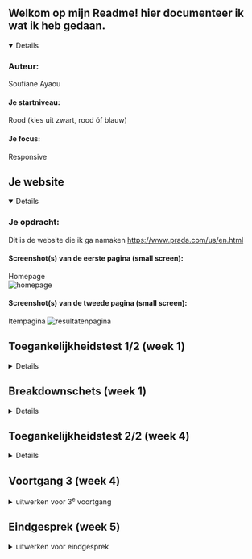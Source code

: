 

## Welkom op mijn Readme! hier documenteer ik wat ik heb gedaan.

<details open>

  ### Auteur:
  Soufiane Ayaou 

  #### Je startniveau:
  Rood (kies uit zwart, rood óf blauw)

  #### Je focus:
  Responsive 
 
</details>





## Je website

<details open>

  ### Je opdracht:

  Dit is de website die ik ga namaken
  https://www.prada.com/us/en.html


  #### Screenshot(s) van de eerste pagina (small screen): 
Homepage   
<img src="readme-images/schermafbeelding-homepage.png" width="375px" alt="homepage">

  #### Screenshot(s) van de tweede pagina (small screen):
Itempagina 
  <img src="readme-images/schermafbeelding-itempagina.png" width="375px" alt="resultatenpagina">
 
</details>



## Toegankelijkheidstest 1/2 (week 1)

<details>
Toegankelijk is van belang bij het ontwerpen van een website dat voor iedereen, met een beperking of niet, is bedoeld. 

Met deze toegangkelijkheidstest bekijk ik hoe de Prada website voldoet aan de toegankelijkheid voor alle gebruikers met behulp van een screen reader en beperkingen. 

  ### Bevindingen
  Lijst met je bevindingen die in de test naar voren kwamen:

  bril met vlek:
  - 80% van de scherm is niet te lezen. 
  - inzoomen heeft een beetje nut om wat meer van de scherm te kunnen lezen.
  - enkel het deel van de linker- en rechterkant van het scherm is nog te zien.
  - De afstand tot het scherm bepaald op je het scherm beter ziet of niet.

  bril met kleine gaatjes:
  - scherm is nog prima te lezen.
  - moeilijk het geheel in een keer te zien.
  - moet aandachtig gaan zoeken om te navigeren.
  - moet dichtbij het scherm kijken om het scherp te kunnen zien. 

  screen reader:
  - geen h1 op homepage.
  - de kopjes worden goed voorgelezen
  - de elementen in de navgiatie-balk wordt niet gezien als linkjes, maar als formulierregelaars. Dit geldt ook voor de social media icoontjes. 
  - in de footer staan er ook linkjes, maar deze worden ook niet erkent als linkjes, maar als een kop. 

  ### Screenshots checklist
  <img src="readme-images/" width="375px" alt="screenshot van checklist">
  <img src="readme-images/" width="375px" alt="screenshot van checklist">
  <img src="readme-images/" width="375px" alt="screenshot van checklist">
  <img src="readme-images/" width="375px" alt="screenshot van checklist">
  <img src="readme-images/" width="375px" alt="screenshot van checklist">

</details>



## Breakdownschets (week 1)

<details>
  
  Voordat ik begon met het namaken van de site in SVG, heb ik een breakdownschets gemaakt om het opzetten van mijn site voor mezelf gemakkelijker te maken.

  ### Breakdownschets de hele pagina: 
  <img src="readme-images/breakdown-homepage.jpg" width="375px" alt="breakdown van de hele pagina">

  ### Breakdownschets dynamisch deel (bijv menu): 
  <img src="readme-images/breakdown-hamburgermenu.jpg" width="375px" alt="breakdown van een dynamisch deel">

</details>



## Toegankelijkheidstest 2/2 (week 4)

<details>

  ### Bevindingen
  Lijst met mijn bevindingen die in de test naar voren kwamen:

  - screenreader leest nu alle linkes goed.
  - headers leest het goed.
  - alt tekst ben ik bij sommige afbeeldingen vergeten. 

  ### Screenshots checklist
  <img src="readme-images/" width="375px" alt="screenshot van checklist">
  <img src="readme-images/" width="375px" alt="screenshot van checklist">
  <img src="readme-images/" width="375px" alt="screenshot van checklist">
  <img src="readme-images/" width="375px" alt="screenshot van checklist">
  <img src="readme-images/" width="375px" alt="screenshot van checklist">

</details>





## Voortgang 3 (week 4)

<details>
  <summary>uitwerken voor 3<sup>e</sup> voortgang</summary>

  ### Stand van zaken
  Voordat ik aan de herkansing van dit vak ben begonnen had ik al een heel groot deel van de site af.
  Ik moet nog alleen vaststellen wat ik ga toevoegen of bewerken aan de site.


  ### Verslag van meeting
  hier na afloop snel de uitkomsten van de meeting vastleggen


- probeer lementen 1 op 1 na maken
- footer moet meer lijken op de originele
- mappen op github opschonen. oude documenten weghalen.
- animeren sluiten hamburger menu
- elementen in de hamburger van originele ook overnmen
- custom properties kleuren gebruiken in je kleuren.
- readme toevoegen.
- oe ook surface plain--> voor een hoger cijfer

</details>





## Eindgesprek (week 5)

<details>
  <summary>uitwerken voor eindgesprek</summary>

  ### Je uitkomst - karakteristiek screenshots:
  <img src="readme-images/1.2.png" width="375px" alt="schermafbeelding homepage">
  <img src="readme-images/1.3.png" width="375px" alt="schermafbeelding homepage">
  <img src="readme-images/1.2.png" width="375px" alt="schermafbeelding homepage">
  <img src="readme-images/1.3.png" width="375px" alt="schermafbeelding homepage">

  Ik ben blij met de uitkomst. Ik heb veel geleerd, met name met responsive werken en dingen positioneren. Ook ben ik veel beter geworden in het oplossen van problemen binnen mijn code. 


  ### Dit ging goed/Heb ik geleerd: 
  Korte omschrijving met plaatjes

  <img src="readme-images/1.1.png" width="375px" alt="schermafbeelding hamburgermenu open">

  ik heb geleerd hoe ik een hamburgermenu maak. Ik vond het op het begin erg lastig, met name het onderdeel met javascript, maar het is me toch wel gelukt!


<img src="readme-images/grid.png" width="375px" alt="top">
\
  Verder was met een grid werken voor mij nieuw. Deze functie heeft mij enorm veel geholpen bij het maken van de website. 

  <img src="readme-images/navbar.png" width="375px" alt="top">
  
  Een navbar maken vond ik altijd erg lastig en ik was er altijd erg lang mee bezig en begreep het niet helemaal. Nu ik de opdrachten die ik tijdens de lessen heb gemaakt, begrijp ik het en is het eigen echt makkelijk geworden.

  ### Dit was lastig/Is niet gelukt:

Wat ik erg lastig vond aan het bouwen van mijn site is het werken met javascrip voor de hamburgermenu. Ik vind javascrip echt lastig vanwege de taal waarmee je moet werken (vind ik gewoon lastig te begrijpen. ik heb hulp gevraagd aan docenten, leerlingen en ik heb de lesopdracht van de hamburgermenu ook gemaakt. Dit heeft me toch wel geholpen bij het maken van de hamburgermenu. 

  





## Bronnenlijst

<details open>
  <summary>continu bijhouden terwijl je werkt</summary>

  Nb. Wees specifiek ('css-tricks' als bron is bijv. niet specifiek genoeg). 
  Nb. ChatGpT en andere AI horen er ook bij.
  Nb. Vermeld de bronnen ook in je code.

  1. Bij het maken van de form (email) --> https://www.w3schools.com/howto/tryit.asp?filename=tryhow_css_register_form en https://www.toptal.com/designers/htmlarrows/arrows/ 
  2. Voor de video die automatisch afspeeld en bediend kan worden --> https://www.w3schools.com/tags/att_video_autoplay.asp 
  

</details>